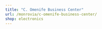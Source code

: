 ```yaml
---
title: "C. Omenife Business Center"
url: /monrovia/c-omenife-business-center/
shop: electronics
---
```

